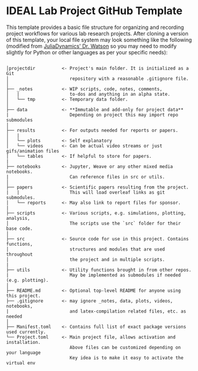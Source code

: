 # IDEAL Lab Project GitHub Template
This template provides a basic file structure for organizing and recording project workflows for various lab research projects.
After cloning a version of this template, your local file system may look something like the following (modified from [JuliaDynamics' Dr. Watson](https://juliadynamics.github.io/DrWatson.jl/dev/) so you may need to modify slightly for Python or other languages as per your specific needs):
```

│projectdir          <- Project's main folder. It is initialized as a Git
│                       repository with a reasonable .gitignore file.
│
├── _notes           <- WIP scripts, code, notes, comments,
│   |                   to-dos and anything in an alpha state.
│   └── tmp          <- Temporary data folder.
│
├── data             <- **Immutable and add-only for project data**
|                       Depending on project this may import repo submodules
│
├── results          <- For outputs needed for reports or papers.
│   |                   
│   └── plots        <- Self explanatory
│   └── videos       <- Can be actual video streams or just gifs/animation files
│   └── tables       <- If helpful to store for papers.
|
├── notebooks        <- Jupyter, Weave or any other mixed media notebooks.
|                       Can reference files in src or utils.
│
├── papers           <- Scientific papers resulting from the project.
|   |                   This will load overleaf links as git submodules.
│   └── reports      <- May also link to report files for sponsor.
|                       
├── scripts          <- Various scripts, e.g. simulations, plotting, analysis,
│                       The scripts use the `src` folder for their base code.
│
├── src              <- Source code for use in this project. Contains functions,
│                       structures and modules that are used throughout
│                       the project and in multiple scripts.
|
├── utils            <- Utility functions brought in from other repos.
|                       May be implemented as submodules if needed (e.g. plotting).
│
├── README.md        <- Optional top-level README for anyone using this project.
├── .gitignore       <- may ignore _notes, data, plots, videos, notebooks,
|                       and latex-compilation related files, etc. as needed
│
├── Manifest.toml    <- Contains full list of exact package versions used currently.
└── Project.toml     <- Main project file, allows activation and installation.
                        Above files can be customized depending on your language
                        Key idea is to make it easy to activate the virtual env
```
